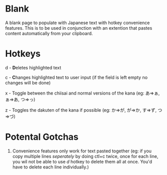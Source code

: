 # Blank
A blank page to populate with Japanese text with hotkey convenience features. This is to be used in conjunction with an extention that pastes content automatically from your clipboard.

# Hotkeys
d - **D**eletes highlighted text

c - **C**hanges highlighted text to user input (if the field is left empty no changes will be done)

x - Toggle between the chiisai and normal versions of the kana (eg: あ=>ぁ, ぁ=>あ, つ=>っ)

z - Toggles the dakuten of the kana if possible (eg: か=>が, が=>か, す=>ず, つ=>づ)

# Potental Gotchas
1) Convenience features only work for text pasted together (eg: if you copy multiple lines *seperately* by doing ctl+c twice, once for each line, you wil not be able to use *d* hotkey to delete them all at once. You'd have to delete each line individually.)
